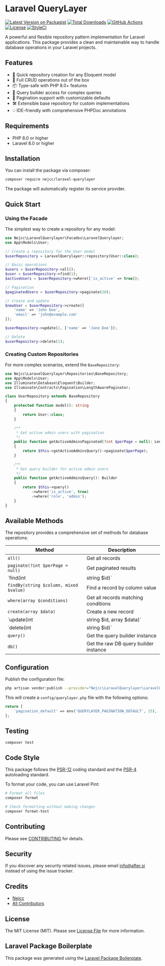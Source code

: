# Laravel QueryLayer

[![Latest Version on Packagist](https://img.shields.io/packagist/v/nejcc/laravel-querylayer.svg?style=flat-square)](https://packagist.org/packages/nejcc/laravel-querylayer)
[![Total Downloads](https://img.shields.io/packagist/dt/nejcc/laravel-querylayer.svg?style=flat-square)](https://packagist.org/packages/nejcc/laravel-querylayer)
[![GitHub Actions](https://github.com/nejcc/laravel-querylayer/actions/workflows/main.yml/badge.svg)](https://github.com/nejcc/laravel-querylayer/actions)
[![License](https://img.shields.io/packagist/l/nejcc/laravel-querylayer.svg?style=flat-square)](LICENSE.md)
[![StyleCI](https://github.styleci.io/repos/your-repo-id/shield)](https://github.styleci.io/repos/your-repo-id)

A powerful and flexible repository pattern implementation for Laravel applications. This package provides a clean and maintainable way to handle database operations in your Laravel projects.

## Features

- 🚀 Quick repository creation for any Eloquent model
- 🔄 Full CRUD operations out of the box
- 📦 Type-safe with PHP 8.0+ features
- 🎯 Query builder access for complex queries
- 📱 Pagination support with customizable defaults
- 🛠️ Extensible base repository for custom implementations
- 💡 IDE-friendly with comprehensive PHPDoc annotations

## Requirements

- PHP 8.0 or higher
- Laravel 8.0 or higher

## Installation

You can install the package via composer:

```bash
composer require nejcc/laravel-querylayer
```

The package will automatically register its service provider.

## Quick Start

### Using the Facade

The simplest way to create a repository for any model:

```php
use Nejcc\LaravelQuerylayer\Facades\LaravelQuerylayer;
use App\Models\User;

// Create a repository for the User model
$userRepository = LaravelQuerylayer::repository(User::class);

// Basic operations
$users = $userRepository->all();
$user = $userRepository->find(1);
$activeUsers = $userRepository->where(['is_active' => true]);

// Pagination
$paginatedUsers = $userRepository->paginate(20);

// Create and update
$newUser = $userRepository->create([
    'name' => 'John Doe',
    'email' => 'john@example.com'
]);

$userRepository->update(1, ['name' => 'Jane Doe']);

// Delete
$userRepository->delete(1);
```

### Creating Custom Repositories

For more complex scenarios, extend the `BaseRepository`:

```php
use Nejcc\LaravelQuerylayer\Repositories\BaseRepository;
use App\Models\User;
use Illuminate\Database\Eloquent\Builder;
use Illuminate\Contracts\Pagination\LengthAwarePaginator;

class UserRepository extends BaseRepository
{
    protected function model(): string
    {
        return User::class;
    }

    /**
     * Get active admin users with pagination
     */
    public function getActiveAdminsPaginated(?int $perPage = null): LengthAwarePaginator
    {
        return $this->getActiveAdminsQuery()->paginate($perPage);
    }

    /**
     * Get query builder for active admin users
     */
    public function getActiveAdminsQuery(): Builder
    {
        return $this->query()
            ->where('is_active', true)
            ->where('role', 'admin');
    }
}
```

## Available Methods

The repository provides a comprehensive set of methods for database operations:

| Method | Description |
|--------|-------------|
| `all()` | Get all records |
| `paginate(?int $perPage = null)` | Get paginated results |
| `find(int|string $id)` | Find a record by ID |
| `findBy(string $column, mixed $value)` | Find a record by column value |
| `where(array $conditions)` | Get all records matching conditions |
| `create(array $data)` | Create a new record |
| `update(int|string $id, array $data)` | Update a record |
| `delete(int|string $id)` | Delete a record |
| `query()` | Get the query builder instance |
| `db()` | Get the raw DB query builder instance |

## Configuration

Publish the configuration file:

```bash
php artisan vendor:publish --provider="Nejcc\LaravelQuerylayer\LaravelQuerylayerServiceProvider" --tag="config"
```

This will create a `config/querylayer.php` file with the following options:

```php
return [
    'pagination_default' => env('QUERYLAYER_PAGINATION_DEFAULT', 15),
];
```

## Testing

```bash
composer test
```

## Code Style

This package follows the [PSR-12](https://www.php-fig.org/psr/psr-12/) coding standard and the [PSR-4](https://www.php-fig.org/psr/psr-4/) autoloading standard.

To format your code, you can use Laravel Pint:

```bash
# Format all files
composer format

# Check formatting without making changes
composer format-test
```

## Contributing

Please see [CONTRIBUTING](CONTRIBUTING.md) for details.

## Security

If you discover any security related issues, please email info@after.si instead of using the issue tracker.

## Credits

- [Nejcc](https://github.com/nejcc)
- [All Contributors](../../contributors)

## License

The MIT License (MIT). Please see [License File](LICENSE.md) for more information.

## Laravel Package Boilerplate

This package was generated using the [Laravel Package Boilerplate](https://laravelpackageboilerplate.com).
